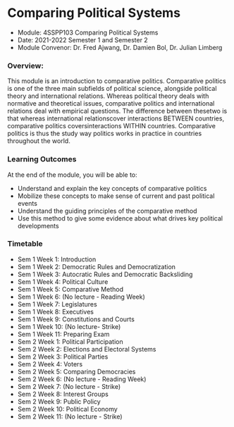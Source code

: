 <h1>Comparing Political Systems</h1>

- Module: 4SSPP103 Comparing Political Systems
- Date: 2021-2022 Semester 1 and Semester 2
- Module Convenor: Dr. Fred Ajwang, Dr. Damien Bol, Dr. Julian Limberg

<h3>Overview:</h3>
This module is an introduction to comparative politics. Comparative politics is one of the three main  subfields  of  political  science,  alongside  political  theory  and  international  relations. Whereas political theory deals with normative and theoretical issues, comparative politics and international relations deal with empirical questions. The difference between thesetwo is that whereas international relationscover interactions BETWEEN countries, comparative politics coversinteractions WITHIN  countries. Comparative  politics is  thus  the  study way  politics works in practice in countries throughout the world. 

<h3>Learning Outcomes</h3>
At the end of the module, you will be able to:

- Understand and explain the key concepts of comparative politics
- Mobilize these concepts to make sense of current and past political events
- Understand the guiding principles of the comparative method
- Use this method to give some evidence about what drives key political developments 

<h3>Timetable</h3>

- Sem 1 Week 1: Introduction
- Sem 1 Week 2: Democratic Rules and Democratization
- Sem 1 Week 3: Autocratic Rules and Democratic Backsliding
- Sem 1 Week 4: Political Culture
- Sem 1 Week 5: Comparative Method
- Sem 1 Week 6: (No lecture - Reading Week)
- Sem 1 Week 7: Legislatures
- Sem 1 Week 8: Executives
- Sem 1 Week 9: Constitutions and Courts
- Sem 1 Week 10: (No lecture- Strike)
- Sem 1 Week 11: Preparing Exam
- Sem 2 Week 1: Political Participation
- Sem 2 Week 2: Elections and Electoral Systems
- Sem 2 Week 3: Political Parties
- Sem 2 Week 4: Voters
- Sem 2 Week 5: Comparing Democracies
- Sem 2 Week 6: (No lecture - Reading Week)
- Sem 2 Week 7: (No lecture - Strike)
- Sem 2 Week 8: Interest Groups
- Sem 2 Week 9: Public Policy
- Sem 2 Week 10: Political Economy
- Sem 2 Week 11: (No lecture - Strike)
